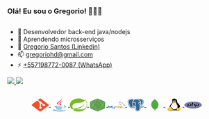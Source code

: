 ### Olá! Eu sou o Gregorio! 🧑🏾‍💻
##
- 🔭 Desenvolvedor back-end java/nodejs
- 🌱 Aprendendo microsserviços 
- 💬 <a href="https://www.linkedin.com/in/gregorio-santos/" > Gregorio Santos (Linkedin) </a>
- 📫 <a href="mailto:gregoriohd@gmail.com">gregoriohd@gmail.com </a>
- ⚡ <a href="tel:+5571987720087">+557198772-0087 (WhatsApp)</a>

<!--
**gregoriohd/gregoriohd** is a ✨ _special_ ✨ repository because its `README.md` (this file) appears on your GitHub profile.

Here are some ideas to get you started:

- 🔭 I’m currently working on ...
- 🌱 I’m currently learning ...
- 👯 I’m looking to collaborate on ...
- 🤔 I’m looking for help with ...
- 💬 Ask me about ...
- 📫 How to reach me: ...
- 😄 Pronouns: ...
- ⚡ Fun fact: ...

-->
<div>
  <a href="https://github.com/gregoriohd/" >
  <img height="160cm" src="https://github-readme-stats.vercel.app/api?username=gregoriohd&theme=react&show_icons=true&count_private=true" />
  <img height="160cm" src="https://github-readme-stats.vercel.app/api/top-langs/?username=gregoriohd&theme=react&show_icons=true&layout=compact" />
  <!-- <img height="180cm" src="https://github-readme-stats.vercel.app/api/pin?username=gregoriohd&repo=github-readme-stats&theme=dark&count_private=true" /> 
    <img height="180cm" src="https://github-readme-stats.vercel.app/api/wakatime?username=gregoriohd /> -->
</div>
 
  ##
<div align="center">
    <img align="center" alt="git" height="30" width="40" src="https://github.com/devicons/devicon/blob/master/icons/git/git-plain.svg" />
    <img align="center" alt="java" height="30" width="40" src="https://github.com/devicons/devicon/blob/master/icons/java/java-original.svg" />
    <img align="center" alt="spring" height="30" width="40" src="https://github.com/devicons/devicon/blob/master/icons/spring/spring-original.svg" />
    <img align="center" alt="nodejs" height="30" width="40" src="https://github.com/devicons/devicon/blob/master/icons/nodejs/nodejs-plain.svg" />
    <img align="center" alt="mysql" height="30" width="40" src="https://github.com/devicons/devicon/blob/master/icons/mysql/mysql-original-wordmark.svg"/>
 <img align="center" alt="postgresql" height="30" width="40" src="https://github.com/devicons/devicon/blob/master/icons/postgresql/postgresql-plain.svg" />
    <img align="center" alt="mongodb" height="30" width="40" src="https://github.com/devicons/devicon/blob/master/icons/mongodb/mongodb-plain.svg" />
    <img align="center" alt="linux" height="30" width="40" src="https://github.com/devicons/devicon/blob/master/icons/linux/linux-original.svg" />
    <img align="center" alt="php" height="30" width="40" src="https://github.com/devicons/devicon/blob/master/icons/php/php-original.svg" />
    
</div>
